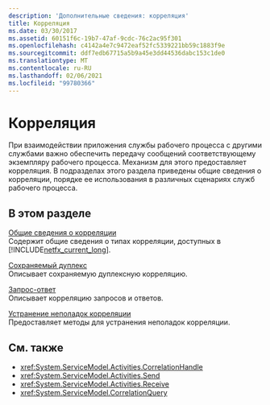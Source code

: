 ```yaml
---
description: 'Дополнительные сведения: корреляция'
title: Корреляция
ms.date: 03/30/2017
ms.assetid: 60151f6c-19b7-47af-9cdc-76c2ac95f301
ms.openlocfilehash: c4142a4e7c9472eaf52fc5339221bb59c1883f9e
ms.sourcegitcommit: ddf7edb67715a5b9a45e3dd44536dabc153c1de0
ms.translationtype: MT
ms.contentlocale: ru-RU
ms.lasthandoff: 02/06/2021
ms.locfileid: "99780366"
---
```

# <a name="correlation"></a>Корреляция

При взаимодействии приложения службы рабочего процесса с другими службами важно обеспечить передачу сообщений соответствующему экземпляру рабочего процесса. Механизм для этого предоставляет корреляция. В подразделах этого раздела приведены общие сведения о корреляции, порядке ее использования в различных сценариях служб рабочего процесса.  
  
## <a name="in-this-section"></a>В этом разделе  

 [Общие сведения о корреляции](correlation-overview.md)  
 Содержит общие сведения о типах корреляции, доступных в [!INCLUDE[netfx_current_long](../../../../includes/netfx-current-long-md.md)].  
  
 [Сохраняемый дуплекс](durable-duplex-correlation.md)  
 Описывает сохраняемую дуплексную корреляцию.
  
 [Запрос-ответ](request-reply-correlation.md)  
 Описывает корреляцию запросов и ответов.  
  
 [Устранение неполадок корреляции](troubleshooting-correlation.md)  
 Предоставляет методы для устранения неполадок корреляции.  
  
## <a name="see-also"></a>См. также

- <xref:System.ServiceModel.Activities.CorrelationHandle>
- <xref:System.ServiceModel.Activities.Send>
- <xref:System.ServiceModel.Activities.Receive>
- <xref:System.ServiceModel.CorrelationQuery>
